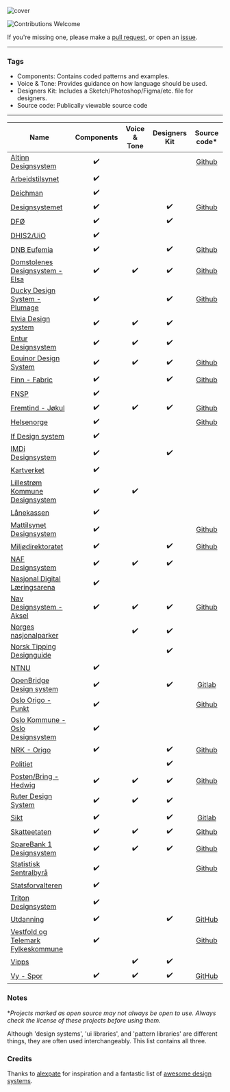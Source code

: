 ![cover](/cover_NO.png)

![Contributions Welcome](https://img.shields.io/badge/Contributions-welcome-blue.svg)

If you're missing one, please make a [pull request](https://github.com/siiron/norwegian-design-systems/pulls), or open an [issue](https://github.com/siiron/norwegian-design-systems/issues).

---

### Tags

- Components: Contains coded patterns and examples.
- Voice & Tone: Provides guidance on how language should be used.
- Designers Kit: Includes a Sketch/Photoshop/Figma/etc. file for designers.
- Source code: Publically viewable source code

---

<!-- prettier-ignore -->
| Name                                                                           | Components | Voice & Tone | Designers Kit |                         Source code*                          |
|--------------------------------------------------------------------------------|:----------:|:------------:|:-------------:|:-------------------------------------------------------------:|
| [Altinn Designsystem](https://designsystem.altinn.studio/)                     |     ✔️     |              |               |  [Github](https://github.com/Altinn/altinn-design-system/)    |
| [Arbeidstilsynet](https://design.arbeidstilsynet.no/)                          |     ✔️     |              |               |                                                               |
| [Deichman](https://digibib.github.io/)                                         |     ✔️     |              |               |                                                               |
| [Designsystemet](https://www.designsystemet.no/)                               |     ✔️     |              |      ✔️       |      [Github](https://github.com/digdir/designsystem)       |
| [DFØ](https://komponenter.dfo.no/)                                             |     ✔️     |              |      ✔️       |                                                               |
| [DHIS2/UiO](https://ui.dhis2.nu/)                                              |     ✔️     |              |               |                                                               |
| [DNB Eufemia](https://eufemia.dnb.no/)                                         |     ✔️     |              |      ✔️       |      [Github](https://github.com/dnbexperience/eufemia)       |
| [Domstolenes Designsystem - Elsa ](https://design.domstol.no/)                 |     ✔️     |      ✔️      |      ✔️       |       [Github](https://github.com/domstolene/designsystem)     |
| [Ducky Design System - Plumage](https://plumage.ducky.eco/)                    |     ✔️     |              |      ✔️       |      [Github](https://github.com/DuckyTeam/Plumage)           |
| [Elvia Design system ](https://design.elvia.io/)                               |     ✔️     |      ✔️      |      ✔️       |                                                               |
| [Entur Designsystem ](https://design.entur.org/)                               |     ✔️     |      ✔️      |      ✔️       |                                                               |
| [Equinor Design System](https://eds.equinor.com/)                              |     ✔️     |      ✔️      |      ✔️       |      [Github](https://github.com/equinor/design-system)       |
| [Finn - Fabric](https://www.fabric-ds.io/)                                     |     ✔️     |              |      ✔️       |      [Github](https://github.com/fabric-ds/)                  |
| [FNSP](https://design.fnsp.no/#/intro)                                         |     ✔️     |              |                |                                                               |
| [Fremtind - Jøkul](https://fremtind.github.io/jokul/)                          |     ✔️     |      ✔️      |      ✔️       |          [Github](https://github.com/fremtind/jokul)          |
| [Helsenorge](https://helsenorge.design/)                                       |     ✔️     |              |                |     [Github](https://github.com/helsenorge/designsystem)      |
| [If Design system ](https://www.imdi.no/om-imdi/designsystem/)                 |     ✔️     |              |                |                                                               |
| [IMDi Designsystem ](https://design.if.eu/)                                    |     ✔️     |              |      ✔️       |                                                               |
| [Kartverket](https://design.kartverket.no/)                                    |     ✔️     |              |               |                                                               |
| [Lillestrøm Kommune Designsystem](https://design.lillestrom.kommune.no/guide/) |     ✔️     |      ✔️      |               |                                                               |
| [Lånekassen](https://calm-hill-068549003.azurestaticapps.net/)                 |     ✔️     |              |               |                                                               |
| [Mattilsynet Designsystem](https://mattilsynet.github.io/designsystem/)        |     ✔️     |              |               |     [Github](https://github.com/Mattilsynet/designsystem)     |
| [Miljødirektoratet](https://design.miljodirektoratet.no/)                      |     ✔️     |              |       ✔️       |     [Github](https://github.com/miljodir/md-components)       |
| [NAF Designsystem](https://merkevare.naf.no/)                                  |     ✔️     |      ✔️      |      ✔️       |                                                               |
| [Nasjonal Digital Læringsarena](https://designmanual.ndla.sh/)                 |     ✔️     |              |               |                                                               |
| [Nav Designsystem -Aksel ](https://aksel.nav.no/)                              |     ✔️     |      ✔️      |      ✔️       |   [Github](https://github.com/navikt/nav-frontend-moduler)    |
| [Norges nasjonalparker](https://designmanual.norgesnasjonalparker.no/)         |            |      ✔️      |      ✔️       |                                                               |
| [Norsk Tipping Designguide](http://nt-designguide.no/)                         |            |              |      ✔️       |                                                               |
| [NTNU](https://design.online.ntnu.no/)                                         |     ✔️     |              |               |                                                               |
| [OpenBridge Design system](https://www.openbridge.no/)                         |     ✔️     |              |      ✔️      | [Gitlab](https://gitlab.com/openbridge/openbridge-web-components) |
| [Oslo Origo - Punkt](https://punkt.oslo.kommune.no/)                           |     ✔️     |               |               | [Github](https://github.com/oslokommune/punkt/)             |
| [Oslo Kommune - Oslo Designsystem](https://designsystem.oslo.kommune.no/)      |     ✔️     |               |               |                                                               |
| [NRK - Origo](https://static.nrk.no/origo/latest/index.html)                   |     ✔️     |              |      ✔️       |       [Github](https://github.com/nrkno/origo)                |
| [Politiet](https://www.politiet.no/design/)                                    |            |              |      ✔️       |                                                               |
| [Posten/Bring -Hedwig](https://hedwig.posten.no/)                              |     ✔️     |      ✔️      |      ✔️       |           [Github](https://github.com/bring/hedwig)           |
| [Ruter Design System](https://brand.ruter.no)                                  |     ✔️     |      ✔️      |      ✔️       |                                                               |
| [Sikt](https://designsystem.sikt.no/)                                          |     ✔️     |             |       ✔️       | [Gitlab](https://gitlab.sikt.no/)  |
| [Skatteetaten](https://skatteetaten.github.io/frontend-components/)            |     ✔️     |      ✔️      |      ✔️       | [Github](https://github.com/Skatteetaten/frontend-components) |
| [SpareBank 1 Designsystem](https://design.sparebank1.no/)                      |     ✔️     |      ✔️      |      ✔️       |   [Github](https://github.com/SpareBank1/designsystem)        |
| [Statistisk Sentralbyrå](https://design.ssb.no/)                               |     ✔️     |              |              | [Github](https://github.com/statisticsnorway/ssb-component-library)  |
| [Statsforvalteren](https://bak.statsforvalteren.no/)                           |     ✔️     |              |              |                                                                 |
| [Triton Designsystem](https://componentlib-docs.azurewebsites.net/)            |     ✔️     |              |               |                                                               |
| [Utdanning](https://design.utdanning.no/)                                      |     ✔️     |             |      ✔️       | [GitHub](https://github.com/utdanningno/utdanning-designsystem) |
| [Vestfold og Telemark Fylkeskommune](https://komponenter.vtfk.no/)             |     ✔️     |              |              |  [Github](https://github.com/vtfk/component-library)            |
| [Vipps](https://brand.vipps.no//)                                              |            |      ✔️      |      ✔️       |                                                               |
| [Vy - Spor](https://spor.cloud.vy.no/)                                         |     ✔️     |      ✔️      |      ✔️       | [GitHub](https://github.com/nsbno/spor) |

### Notes

\*_Projects marked as open source may not always be open to use. Always check the license of these projects before using them._

Although 'design systems', 'ui libraries', and 'pattern libraries' are different things, they are often used interchangeably. This list contains all three.

### Credits

Thanks to [alexpate](https://github.com/alexpate) for inspiration and a fantastic list of [awesome design systems](https://github.com/alexpate/awesome-design-systems).
